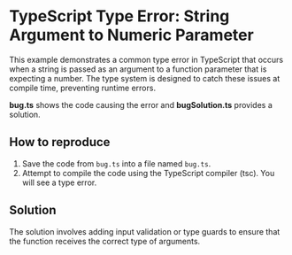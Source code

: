 # TypeScript Type Error: String Argument to Numeric Parameter

This example demonstrates a common type error in TypeScript that occurs when a string is passed as an argument to a function parameter that is expecting a number.  The type system is designed to catch these issues at compile time, preventing runtime errors.

**bug.ts** shows the code causing the error and **bugSolution.ts** provides a solution.

## How to reproduce

1.  Save the code from `bug.ts` into a file named `bug.ts`. 
2.  Attempt to compile the code using the TypeScript compiler (tsc). You will see a type error.

## Solution

The solution involves adding input validation or type guards to ensure that the function receives the correct type of arguments.